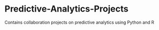 # Predictive-Analytics-Projects
Contains collaboration projects on predictive analytics using Python and R
